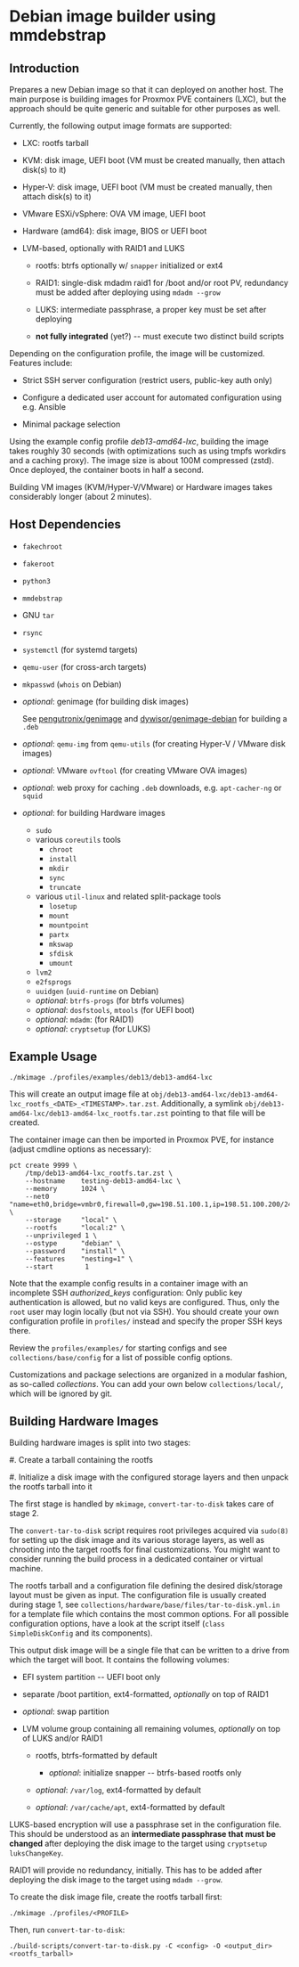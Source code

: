 Debian image builder using mmdebstrap
========================================================================

Introduction
------------------------------------------------------------------------

Prepares a new Debian image so that it can deployed on another host.
The main purpose is building images for Proxmox PVE containers (LXC),
but the approach should be quite generic and suitable for other purposes as well.

Currently, the following output image formats are supported:

  - LXC: rootfs tarball

  - KVM: disk image, UEFI boot
    (VM must be created manually, then attach disk(s) to it)

  - Hyper-V: disk image, UEFI boot
    (VM must be created manually, then attach disk(s) to it)

  - VMware ESXi/vSphere: OVA VM image, UEFI boot

  - Hardware (amd64): disk image, BIOS or UEFI boot

  - LVM-based, optionally with RAID1 and LUKS

      - rootfs: btrfs optionally w/ ``snapper`` initialized or ext4

      - RAID1: single-disk mdadm raid1 for /boot and/or root PV,
        redundancy must be added after deploying using ``mdadm --grow``

      - LUKS: intermediate passphrase,
        a proper key must be set after deploying

    - **not fully integrated** (yet?) -- must execute two distinct build scripts

Depending on the configuration profile, the image will be customized.
Features include:

  - Strict SSH server configuration
    (restrict users, public-key auth only)

  - Configure a dedicated user account for automated configuration
    using e.g. Ansible

  - Minimal package selection

Using the example config profile *deb13-amd64-lxc*,
building the image takes roughly 30 seconds
(with optimizations such as using tmpfs workdirs and a caching proxy).
The image size is about 100M compressed (zstd).
Once deployed, the container boots in half a second.

Building VM images (KVM/Hyper-V/VMware) or Hardware images takes considerably longer (about 2 minutes).


Host Dependencies
------------------------------------------------------------------------

- ``fakechroot``
- ``fakeroot``
- ``python3``
- ``mmdebstrap``
- GNU ``tar``
- ``rsync``
- ``systemctl`` (for systemd targets)
- ``qemu-user`` (for cross-arch targets)
- ``mkpasswd`` (``whois`` on Debian)
- *optional*: genimage (for building disk images)

  See [pengutronix/genimage](https://github.com/pengutronix/genimage)
  and [dywisor/genimage-debian](https://github.com/dywisor/genimage-debian/tree/debian/stable/debian) for building a ``.deb``
- *optional*: ``qemu-img`` from ``qemu-utils``
  (for creating Hyper-V / VMware disk images)
- *optional*: VMware ``ovftool`` (for creating VMware OVA images)
- *optional*: web proxy for caching ``.deb`` downloads, e.g. ``apt-cacher-ng`` or ``squid``
- *optional*: for building Hardware images
  - ``sudo``
  - various ``coreutils`` tools
    - ``chroot``
    - ``install``
    - ``mkdir``
    - ``sync``
    - ``truncate``
  - various ``util-linux`` and related split-package tools
    - ``losetup``
    - ``mount``
    - ``mountpoint``
    - ``partx``
    - ``mkswap``
    - ``sfdisk``
    - ``umount``
  - ``lvm2``
  - ``e2fsprogs``
  - ``uuidgen`` (``uuid-runtime`` on Debian)
  - *optional*: ``btrfs-progs`` (for btrfs volumes)
  - *optional*: ``dosfstools``, ``mtools`` (for UEFI boot)
  - *optional*: ``mdadm``: (for RAID1)
  - *optional*: ``cryptsetup`` (for LUKS)


Example Usage
------------------------------------------------------------------------

```
./mkimage ./profiles/examples/deb13/deb13-amd64-lxc
```

This will create an output image file at
``obj/deb13-amd64-lxc/deb13-amd64-lxc_rootfs_<DATE>_<TIMESTAMP>.tar.zst``.
Additionally, a symlink ``obj/deb13-amd64-lxc/deb13-amd64-lxc_rootfs.tar.zst``
pointing to that file will be created.

The container image can then be imported in Proxmox PVE, for instance
(adjust cmdline options as necessary):

```
pct create 9999 \
    /tmp/deb13-amd64-lxc_rootfs.tar.zst \
    --hostname    testing-deb13-amd64-lxc \
    --memory      1024 \
    --net0        "name=eth0,bridge=vmbr0,firewall=0,gw=198.51.100.1,ip=198.51.100.200/24,tag=10,type=veth" \
    --storage     "local" \
    --rootfs      "local:2" \
    --unprivileged 1 \
    --ostype      "debian" \
    --password    "install" \
    --features    "nesting=1" \
    --start        1
```

Note that the example config results in a container image
with an incomplete SSH *authorized_keys* configuration:
Only public key authentication is allowed, but no valid keys are configured.
Thus, only the ``root`` user may login locally (but not via SSH).
You should create your own configuration profile in ``profiles/`` instead
and specify the proper SSH keys there.

Review the ``profiles/examples/`` for starting configs
and see ``collections/base/config`` for a list of possible config options.

Customizations and package selections are organized in a modular fashion,
as so-called *collections*. You can add your own below ``collections/local/``,
which will be ignored by git.


Building Hardware Images
------------------------------------------------------------------------

Building hardware images is split into two stages:

#. Create a tarball containing the rootfs

#. Initialize a disk image with the configured storage layers
   and then unpack the rootfs tarball into it

The first stage is handled by ``mkimage``,
``convert-tar-to-disk`` takes care of stage 2.

The ``convert-tar-to-disk`` script requires root privileges
acquired via ``sudo(8)`` for setting up the disk image
and its various storage layers, as well as chrooting
into the target rootfs for final customizations.
You might want to consider running the build process
in a dedicated container or virtual machine.

The rootfs tarball and a configuration file
defining the desired disk/storage layout must be given as input.
The configuration file is usually created during stage 1,
see ``collections/hardware/base/files/tar-to-disk.yml.in`` for a template file
which contains the most common options.
For all possible configuration options,
have a look at the script itself (``class SimpleDiskConfig`` and its components).

This output disk image will be a single file
that can be written to a drive from which the target will boot.
It contains the following volumes:

- EFI system partition -- UEFI boot only

- separate /boot partition, ext4-formatted,
  *optionally* on top of RAID1

- *optional*: swap partition

- LVM volume group containing all remaining volumes,
  *optionally* on top of LUKS and/or RAID1

  - rootfs, btrfs-formatted by default

    - *optional*: initialize snapper -- btrfs-based rootfs only

  - *optional*: ``/var/log``, ext4-formatted by default

  - *optional*: ``/var/cache/apt``, ext4-formatted by default

LUKS-based encryption will use a passphrase set in the configuration file.
This should be understood as an **intermediate passphrase
that must be changed** after deploying the disk image
to the target using ``cryptsetup luksChangeKey``.

RAID1 will provide no redundancy, initially.
This has to be added after deploying the disk image
to the target using ``mdadm --grow``.


To create the disk image file, create the rootfs tarball first:

```
./mkimage ./profiles/<PROFILE>
```

Then, run ``convert-tar-to-disk``:

```
./build-scripts/convert-tar-to-disk.py -C <config> -O <output_dir> <rootfs_tarball>
```
